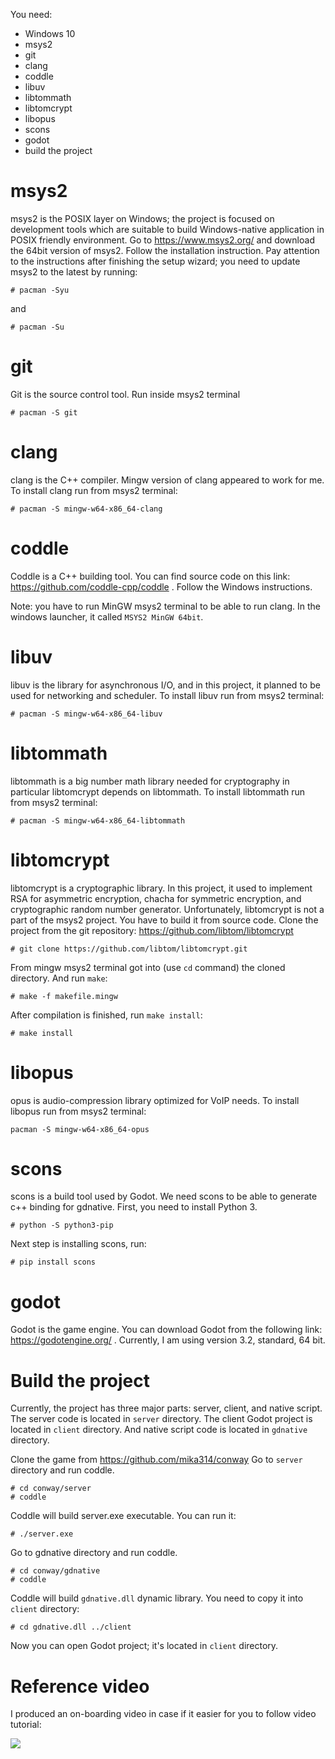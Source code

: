 You need:
- Windows 10
- msys2
- git
- clang
- coddle
- libuv
- libtommath
- libtomcrypt
- libopus
- scons
- godot
- build the project

# msys2
msys2 is the POSIX layer on Windows; the project is focused on development tools which are suitable to build Windows-native application in POSIX friendly environment.
Go to https://www.msys2.org/ and download the 64bit version of msys2. Follow the installation instruction. Pay attention to the instructions after finishing the setup wizard; you need to update msys2 to the latest by running: 
```
# pacman -Syu
```
and
```
# pacman -Su
```

# git
Git is the source control tool.
Run inside msys2 terminal
```
# pacman -S git
```
# clang
clang is the C++ compiler.
Mingw version of clang appeared to work for me. To install clang run from msys2 terminal:
```
# pacman -S mingw-w64-x86_64-clang
```
# coddle 
Coddle is a C++ building tool.
You can find source code on this link:
https://github.com/coddle-cpp/coddle .
Follow the Windows instructions.

Note: you have to run MinGW msys2 terminal to be able to run clang. In the windows launcher, it called `MSYS2 MinGW 64bit`.
# libuv
libuv is the library for asynchronous I/O, and in this project, it
planned to be used for networking and scheduler.
To install libuv run from msys2 terminal:
```
# pacman -S mingw-w64-x86_64-libuv
```
# libtommath
libtommath is a big number math library needed for cryptography in particular libtomcrypt depends on libtommath.
To install libtommath run from msys2 terminal:
```
# pacman -S mingw-w64-x86_64-libtommath
```
# libtomcrypt
libtomcrypt is a cryptographic library. In this project, it used to implement RSA for asymmetric encryption, chacha for symmetric encryption, and cryptographic random number generator.
Unfortunately, libtomcrypt is not a part of the msys2 project. You have to build it from source code.
Clone the project from the git repository: https://github.com/libtom/libtomcrypt
```
# git clone https://github.com/libtom/libtomcrypt.git
```
From mingw msys2 terminal got into (use `cd` command) the cloned directory. And run `make`:
```
# make -f makefile.mingw
```
After compilation is finished, run `make install`:
```
# make install
```
# libopus
opus is audio-compression library optimized for VoIP needs.
To install libopus run from msys2 terminal:
```
pacman -S mingw-w64-x86_64-opus
```
# scons
scons is a build tool used by Godot. We need scons to be able to generate c++ binding for gdnative.
First, you need to install Python 3. 
```
# python -S python3-pip
```
Next step is installing scons, run:
```
# pip install scons
```
# godot
Godot is the game engine. You can download Godot from the following link: https://godotengine.org/ . Currently, I am using version 3.2, standard, 64 bit.
# Build the project
Currently, the project has three major parts: server, client, and native script. The server code is located in `server` directory. The client Godot project is located in `client` directory. And native script code is located in `gdnative` directory.

Clone the game from https://github.com/mika314/conway
Go to `server` directory and run coddle.
```
# cd conway/server
# coddle
```
Coddle will build server.exe executable. You can run it:
```
# ./server.exe
```
Go to gdnative directory and run coddle.
```
# cd conway/gdnative
# coddle
```
Coddle will build `gdnative.dll` dynamic library. You need to copy it into `client` directory:
```
# cd gdnative.dll ../client
```
Now you can open Godot project; it's located in `client` directory. 

# Reference video
I produced an on-boarding video in case if it easier for you to follow
video tutorial:

[![](http://img.youtube.com/vi/IfT5Q2EHBH0/0.jpg)](http://www.youtube.com/watch?v=IfT5Q2EHBH0 "GameTube on-boarding")
